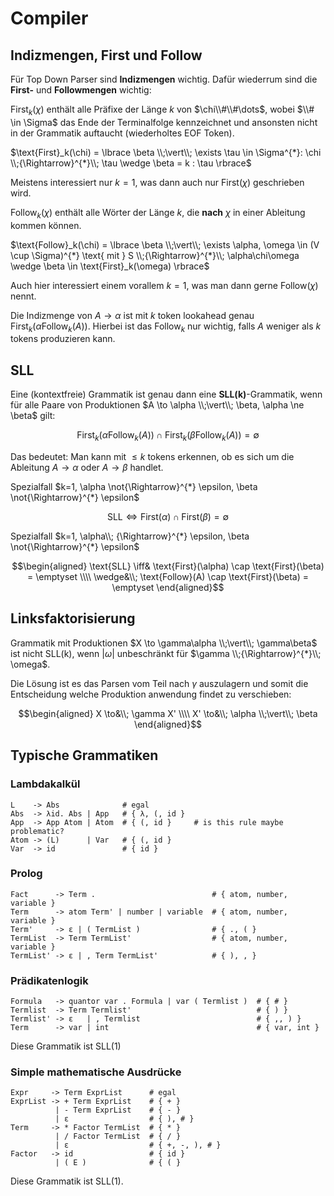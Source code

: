 # Compiler

## Indizmengen, First und Follow

Für Top Down Parser sind **Indizmengen** wichtig.
Dafür wiederrum sind die **First-** und **Followmengen** wichtig:

$\text{First}_k(\chi)$ enthält alle Präfixe der Länge $k$ von $\chi\\#\\#\dots$, wobei $\\# \in \Sigma$ das Ende der Terminalfolge kennzeichnet und ansonsten nicht in der Grammatik auftaucht (wiederholtes EOF Token).

$\text{First}_k(\chi) = \lbrace \beta \\;\vert\\; \exists \tau \in \Sigma^{*}: \chi \\;{\Rightarrow}^{*}\\; \tau \wedge \beta = k : \tau \rbrace$

Meistens interessiert nur $k=1$, was dann auch nur $\text{First}(\chi)$ geschrieben wird.

$\text{Follow}_k(\chi)$ enthält alle Wörter der Länge $k$, die **nach** $\chi$ in einer Ableitung kommen können.

$\text{Follow}_k(\chi) = \lbrace \beta \\;\vert\\; \exists \alpha, \omega \in (V \cup \Sigma)^{*} \text{ mit } S \\;{\Rightarrow}^{*}\\; \alpha\chi\omega \wedge \beta \in \text{First}_k(\omega) \rbrace$

Auch hier interessiert einem vorallem $k=1$, was man dann gerne $\text{Follow}(\chi)$ nennt.

Die Indizmenge von $A \to \alpha$ ist mit $k$ token lookahead genau $\text{First}_k(\alpha\text{Follow}_k(A))$.
Hierbei ist das $\text{Follow}_k$ nur wichtig, falls $A$ weniger als $k$ tokens produzieren kann.

## SLL

Eine (kontextfreie) Grammatik ist genau dann eine **SLL(k)**-Grammatik, wenn für alle Paare von Produktionen $A \to \alpha \\;\vert\\; \beta, \alpha \ne \beta$ gilt:

$$\text{First}_k(\alpha\text{Follow}_k(A)) \cap \text{First}_k(\beta\text{Follow}_k(A)) = \emptyset$$

Das bedeutet: Man kann mit $\le k$ tokens erkennen, ob es sich um die Ableitung $A \to \alpha$ oder $A \to \beta$ handlet.

Spezialfall $k=1, \alpha \not{\Rightarrow}^{*} \epsilon, \beta \not{\Rightarrow}^{*} \epsilon$

$$\text{SLL} \iff \text{First}(\alpha) \cap \text{First}(\beta) = \emptyset$$

Spezialfall $k=1, \alpha\\; {\Rightarrow}^{*} \epsilon, \beta \not{\Rightarrow}^{*} \epsilon$

$$\begin{aligned}
\text{SLL} \iff&   \text{First}(\alpha) \cap \text{First}(\beta) = \emptyset \\\\
           \wedge&\\; \text{Follow}(A)     \cap \text{First}(\beta) = \emptyset
\end{aligned}$$

## Linksfaktorisierung

Grammatik mit Produktionen $X \to \gamma\alpha \\;\vert\\; \gamma\beta$ ist nicht SLL(k), wenn $\vert \omega \vert$ unbeschränkt für $\gamma \\;{\Rightarrow}^{*}\\; \omega$.

Die Lösung ist es das Parsen vom Teil nach $\gamma$ auszulagern und somit die Entscheidung welche Produktion anwendung findet zu verschieben:

$$\begin{aligned}
X  \to&\\; \gamma X' \\\\
X' \to&\\; \alpha \\;\vert\\; \beta
\end{aligned}$$


## Typische Grammatiken

### Lambdakalkül

```
L    -> Abs              # egal
Abs  -> λid. Abs | App   # { λ, (, id }
App  -> App Atom | Atom  # { (, id }     # is this rule maybe problematic?
Atom -> (L)      | Var   # { (, id }
Var  -> id               # { id }
```

### Prolog

```
Fact      -> Term .                          # { atom, number, variable }
Term      -> atom Term' | number | variable  # { atom, number, variable }
Term'     -> ε | ( TermList )                # { ., ( }
TermList  -> Term TermList'                  # { atom, number, variable }
TermList' -> ε | , Term TermList'            # { ), , }
```

### Prädikatenlogik


```
Formula   -> quantor var . Formula | var ( Termlist )  # { # }
Termlist  -> Term Termlist'                            # { ) }
Termlist' -> ε   | , Termlist                          # { ,, ) }
Term      -> var | int                                 # { var, int }
```

Diese Grammatik ist SLL(1)

### Simple mathematische Ausdrücke

```
Expr     -> Term ExprList      # egal
ExprList -> + Term ExprList    # { + }
          | - Term ExprList    # { - }
          | ε                  # { ), # }
Term     -> * Factor TermList  # { * }
          | / Factor TermList  # { / }
          | ε                  # { +, -, ), # }
Factor   -> id                 # { id }
          | ( E )              # { ( }
```

Diese Grammatik ist SLL(1).
